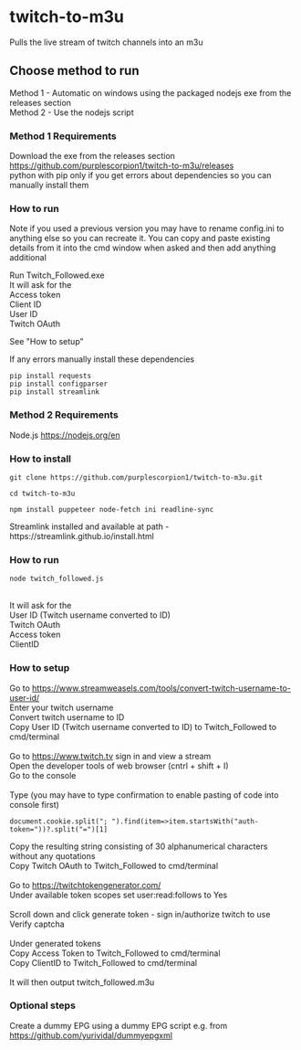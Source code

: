 # twitch-to-m3u
Pulls the live stream of twitch channels into an m3u

## Choose method to run
Method 1 - Automatic on windows using the packaged nodejs exe from the releases section <br>
Method 2 - Use the nodejs script

### Method 1 Requirements
Download the exe from the releases section https://github.com/purplescorpion1/twitch-to-m3u/releases <br>
python with pip only if you get errors about dependencies so you can manually install them

### How to run
Note if you used a previous version you may have to rename config.ini to anything else so you can recreate it. You can copy and paste existing details from it into the cmd window when asked and then add anything additional <br>

<p> Run Twitch_Followed.exe <br>
It will ask for the <br> 
Access token <br>
Client ID <br>
User ID <br>
Twitch OAuth <br>

See "How to setup"

If any errors manually install these dependencies
```
pip install requests
pip install configparser
pip install streamlink 
```

### Method 2 Requirements
Node.js https://nodejs.org/en

### How to install
``` 
git clone https://github.com/purplescorpion1/twitch-to-m3u.git
```
<p></p>

```
cd twitch-to-m3u
```
<p></p>

```
npm install puppeteer node-fetch ini readline-sync
```
<p></p>
Streamlink installed and available at path - https://streamlink.github.io/install.html

### How to run
```
node twitch_followed.js
```
<br>
It will ask for the <br>
User ID (Twitch username converted to ID) <br>
Twitch OAuth <br>
Access token <br>
ClientID <br>

### How to setup

Go to https://www.streamweasels.com/tools/convert-twitch-username-to-user-id/ <br>
Enter your twitch username <br>
Convert twitch username to ID <br>
Copy User ID (Twitch username converted to ID) to Twitch_Followed to cmd/terminal <br>
<br>
Go to https://www.twitch.tv sign in and view a stream <br>
Open the developer tools of web browser (cntrl + shift + I) <br>
Go to the console <br>
<br>
Type (you may have to type confirmation to enable pasting of code into console first) <br>
```
document.cookie.split("; ").find(item=>item.startsWith("auth-token="))?.split("=")[1]
```
Copy the resulting string consisting of 30 alphanumerical characters without any quotations <br>
Copy Twitch OAuth to Twitch_Followed to cmd/terminal <br>
<br>
Go to https://twitchtokengenerator.com/ <br>
Under available token scopes set user:read:follows to Yes <br>
<br>
Scroll down and click generate token - sign in/authorize twitch to use <br>
Verify captcha <br>
<br>
Under generated tokens <br>
Copy Access Token to Twitch_Followed to cmd/terminal <br>
Copy ClientID to Twitch_Followed to cmd/terminal <br>
<br>
It will then output twitch_followed.m3u
<br>
### Optional steps
Create a dummy EPG using a dummy EPG script e.g. from https://github.com/yurividal/dummyepgxml
